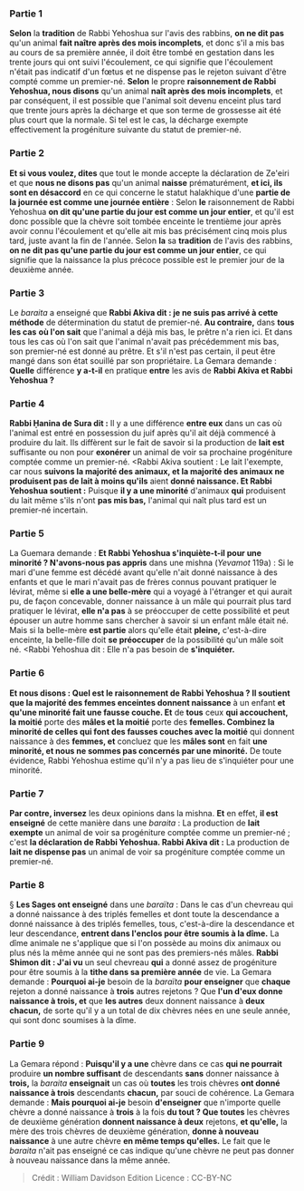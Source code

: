 
### Partie 1
<b>Selon</b> la <b>tradition</b> de Rabbi Yehoshua sur l'avis des rabbins, <b>on ne dit pas</b> qu'un animal <b>fait naître après des mois incomplets</b>, et donc s'il a mis bas au cours de sa première année, il doit être tombé en gestation dans les trente jours qui ont suivi l'écoulement, ce qui signifie que l'écoulement n'était pas indicatif d'un fœtus et ne dispense pas le rejeton suivant d'être compté comme un premier-né. <b>Selon</b> le propre <b>raisonnement de Rabbi Yehoshua, nous disons</b> qu'un animal <b>naît après des mois incomplets</b>, et par conséquent, il est possible que l'animal soit devenu enceint plus tard que trente jours après la décharge et que son terme de grossesse ait été plus court que la normale. Si tel est le cas, la décharge exempte effectivement la progéniture suivante du statut de premier-né.

### Partie 2
<b>Et si vous voulez, dites</b> que tout le monde accepte la déclaration de Ze'eiri et que <b>nous ne disons pas</b> qu'un animal <b>naisse</b> prématurément, <b>et ici, ils sont en désaccord</b> en ce qui concerne le statut halakhique d'une <b>partie de la journée est comme une journée entière</b> : Selon <b>le</b> raisonnement de Rabbi Yehoshua <b>on dit qu'une partie du jour est comme un jour entier</b>, et qu'il est donc possible que la chèvre soit tombée enceinte le trentième jour après avoir connu l'écoulement et qu'elle ait mis bas précisément cinq mois plus tard, juste avant la fin de l'année. Selon <b>la</b> sa <b>tradition</b> de l'avis des rabbins, <b>on ne dit pas qu'une partie du jour est comme un jour entier</b>, ce qui signifie que la naissance la plus précoce possible est le premier jour de la deuxième année.

### Partie 3
Le <i>baraita</i> a enseigné que <b>Rabbi Akiva dit : je ne suis pas arrivé à cette méthode</b> de détermination du statut de premier-né. <b>Au contraire,</b> dans <b>tous les cas</b> <b>où l'on sait</b> que l'animal a déjà mis bas, le prêtre n'a rien ici. Et dans tous les cas où l'on sait que l'animal n'avait pas précédemment mis bas, son premier-né est donné au prêtre. Et s'il n'est pas certain, il peut être mangé dans son état souillé par son propriétaire. La Gemara demande : <b>Quelle</b> différence <b>y a-t-il</b> en pratique <b>entre</b> les avis de <b>Rabbi Akiva et Rabbi Yehoshua ?</b>

### Partie 4
<b>Rabbi Ḥanina de Sura dit :</b> Il y a une différence <b>entre eux</b> dans un cas où l'animal est entré en possession du juif après qu'il ait déjà commencé à produire du lait. Ils diffèrent sur le fait de savoir si la production de <b>lait est</b> suffisante ou non pour <b>exonérer</b> un animal de voir sa prochaine progéniture comptée comme un premier-né. <Rabbi Akiva soutient : Le lait l'exempte</b>, car nous <b>suivons la majorité des animaux, et la majorité des animaux ne produisent pas de lait à moins qu'ils</b> aient <b>donné naissance. Et Rabbi Yehoshua soutient :</b> Puisque <b>il y a une minorité</b> d'animaux <b>qui</b> produisent du lait même s'ils</b> n'ont <b>pas mis bas,</b> l'animal qui naît plus tard est un premier-né incertain.

### Partie 5
La Guemara demande : <b>Et Rabbi Yehoshua s'inquiète-t-il pour une minorité ? N'avons-nous pas appris</b> dans une mishna (<i>Yevamot</i> 119a) : Si le mari d'une femme est décédé avant qu'elle n'ait donné naissance à des enfants et que le mari n'avait pas de frères connus pouvant pratiquer le lévirat, même si <b>elle a une belle-mère</b> qui a voyagé à l'étranger et qui aurait pu, de façon concevable, donner naissance à un mâle qui pourrait plus tard pratiquer le lévirat, <b>elle n'a pas</b> à se préoccuper</b> de cette possibilité et peut épouser un autre homme sans chercher à savoir si un enfant mâle était né. Mais si la belle-mère <b>est partie</b> alors qu'elle était <b>pleine,</b> c'est-à-dire enceinte, la belle-fille doit <b>se préoccuper</b> de la possibilité qu'un mâle soit né. <Rabbi Yehoshua dit : Elle n'a pas</b> besoin de <b>s'inquiéter.</b>

### Partie 6
<b>Et nous disons : Quel est le raisonnement de Rabbi Yehoshua ? Il soutient que la majorité des femmes enceintes donnent naissance</b> à un enfant <b>et qu'une minorité fait une fausse couche. Et</b> de <b>tous</b> ceux <b>qui accouchent, la moitié</b> porte des <b>mâles et la moitié</b> porte des <b>femelles. Combinez la minorité de celles qui font des fausses couches avec la moitié</b> qui donnent naissance à des <b>femmes, et</b> concluez que les <b>mâles sont</b> en fait <b>une minorité, et nous ne sommes pas concernés par une minorité.</b> De toute évidence, Rabbi Yehoshua estime qu'il n'y a pas lieu de s'inquiéter pour une minorité.

### Partie 7
<b>Par contre, inversez</b> les deux opinions dans la mishna. <b>Et</b> en effet, <b>il est enseigné</b> de cette manière dans une <i>baraita</i> : La production de <b>lait exempte</b> un animal de voir sa progéniture comptée comme un premier-né ; c'est <b>la déclaration de Rabbi Yehoshua. Rabbi Akiva dit :</b> La production de <b>lait ne dispense pas</b> un animal de voir sa progéniture comptée comme un premier-né.

### Partie 8
§ <b>Les Sages ont enseigné</b> dans une <i>baraïta</i> : Dans le cas d'un chevreau qui a donné naissance à des triplés femelles et dont toute la descendance a donné naissance à des triplés femelles, tous,</b> c'est-à-dire la descendance et leur descendance, <b>entrent dans l'enclos pour être soumis à la dîme.</b> La dîme animale ne s'applique que si l'on possède au moins dix animaux ou plus nés la même année qui ne sont pas des premiers-nés mâles. <b>Rabbi Shimon dit : J'ai vu</b> un seul chevreau <b>qui</b> a donné assez de progéniture pour être soumis à la <b>tithe dans sa première année</b> de vie. La Gemara demande : <b>Pourquoi ai-je</b> besoin de la <i>baraïta</i> <b>pour enseigner</b> que <b>chaque</b> rejeton a donné naissance à <b>trois</b> autres rejetons ? Que <b>l'un d'eux donne naissance à trois, et</b> que <b>les autres</b> deux donnent naissance à <b>deux chacun,</b> de sorte qu'il y a un total de dix chèvres nées en une seule année, qui sont donc soumises à la dîme.

### Partie 9
La Gemara répond : <b>Puisqu'il y a une</b> chèvre dans ce cas <b>qui ne pourrait</b> produire <b>un nombre suffisant</b> de descendants <b>sans</b> donner naissance à <b>trois,</b> la <i>baraita</i> <b>enseignait</b> un cas où <b>toutes</b> les trois chèvres <b>ont donné naissance à trois</b> descendants <b>chacun,</b> par souci de cohérence. La Gemara demande : <b>Mais pourquoi ai-je</b> besoin <b>d'enseigner</b> que n'importe quelle chèvre a donné naissance à <b>trois</b> à la fois <b>du tout ? Que toutes</b> les chèvres de deuxième génération <b>donnent naissance à deux</b> rejetons, <b>et qu'elle,</b> la mère des trois chèvres de deuxième génération, <b>donne à nouveau naissance</b> à une autre chèvre <b>en même temps qu'elles.</b> Le fait que le <i>baraita</i> n'ait pas enseigné ce cas indique qu'une chèvre ne peut pas donner à nouveau naissance dans la même année.

>Crédit : William Davidson Edition
>Licence : CC-BY-NC